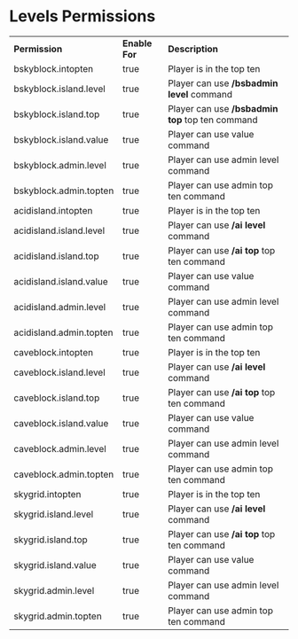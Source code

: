 # Levels Permissions

<table align='center'>
<tr>
<td align='left'><b>Permission</b></td>
<td align='left'><b>Enable For</b></td>
<td align='left'><b>Description</b></td>
</tr>
<tr>
<td align='left'>bskyblock.intopten</td>
<td align='left'>true</td>
<td align='left'>Player is in the top ten</td>
</tr>
<tr>
<td align='left'>bskyblock.island.level</td>
<td align='left'>true</td>
<td align='left'>Player can use <b>/bsbadmin level</b> command</td>
</tr>
<tr>
<td align='left'>bskyblock.island.top</td>
<td align='left'>true</td>
<td align='left'>Player can use <b>/bsbadmin top</b> top ten command</td>
</tr>
<tr>
<td align='left'>bskyblock.island.value</td>
<td align='left'>true</td>
<td align='left'>Player can use value command</td>
</tr>
<tr>
<td align='left'>bskyblock.admin.level</td>
<td align='left'>true</td>
<td align='left'>Player can use admin level command</td>
</tr>
<tr>
<td align='left'>bskyblock.admin.topten</td>
<td align='left'>true</td>
<td align='left'>Player can use admin top ten command</td>
</tr>
<tr>
<td align='left'>acidisland.intopten</td>
<td align='left'>true</td>
<td align='left'>Player is in the top ten</td>
</tr>
<tr>
<td align='left'>acidisland.island.level</td>
<td align='left'>true</td>
<td align='left'>Player can use <b>/ai level</b> command</td>
</tr>
<tr>
<td align='left'>acidisland.island.top</td>
<td align='left'>true</td>
<td align='left'>Player can use <b>/ai top</b> top ten command</td>
</tr>
<tr>
<td align='left'>acidisland.island.value</td>
<td align='left'>true</td>
<td align='left'>Player can use value command</td>
</tr>
<tr>
<td align='left'>acidisland.admin.level</td>
<td align='left'>true</td>
<td align='left'>Player can use admin level command</td>
</tr>
<tr>
<td align='left'>acidisland.admin.topten</td>
<td align='left'>true</td>
<td align='left'>Player can use admin top ten command</td>
</tr>
<tr>
<td align='left'>caveblock.intopten</td>
<td align='left'>true</td>
<td align='left'>Player is in the top ten</td>
</tr>
<tr>
<td align='left'>caveblock.island.level</td>
<td align='left'>true</td>
<td align='left'>Player can use <b>/ai level</b> command</td>
</tr>
<tr>
<td align='left'>caveblock.island.top</td>
<td align='left'>true</td>
<td align='left'>Player can use <b>/ai top</b> top ten command</td>
</tr>
<tr>
<td align='left'>caveblock.island.value</td>
<td align='left'>true</td>
<td align='left'>Player can use value command</td>
</tr>
<tr>
<td align='left'>caveblock.admin.level</td>
<td align='left'>true</td>
<td align='left'>Player can use admin level command</td>
</tr>
<tr>
<td align='left'>caveblock.admin.topten</td>
<td align='left'>true</td>
<td align='left'>Player can use admin top ten command</td>
</tr>
<tr>
<td align='left'>skygrid.intopten</td>
<td align='left'>true</td>
<td align='left'>Player is in the top ten</td>
</tr>
<tr>
<td align='left'>skygrid.island.level</td>
<td align='left'>true</td>
<td align='left'>Player can use <b>/ai level</b> command</td>
</tr>
<tr>
<td align='left'>skygrid.island.top</td>
<td align='left'>true</td>
<td align='left'>Player can use <b>/ai top</b> top ten command</td>
</tr>
<tr>
<td align='left'>skygrid.island.value</td>
<td align='left'>true</td>
<td align='left'>Player can use value command</td>
</tr>
<tr>
<td align='left'>skygrid.admin.level</td>
<td align='left'>true</td>
<td align='left'>Player can use admin level command</td>
</tr>
<tr>
<td align='left'>skygrid.admin.topten</td>
<td align='left'>true</td>
<td align='left'>Player can use admin top ten command</td>
</tr>
</table>